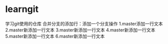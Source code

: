 # learngit
学习git使用的仓库
合并分支的添加行：添加一个分支操作
1.master添加一行文本
2.master新添加一行文本
3.master新添加一行文本
4.master新添加一行文本
5.master新添加一行文本
6.master新添加一行文本
